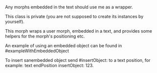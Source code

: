 Any morphs embedded in the text should use me as a wrapper.This class is private (you are not supposed to create its instances by yourself).This morph wraps a user morph, embedded in a text,and provides some helpers for the morph's positioning etc.An example of using an embedded object can be found in #exampleWithEmbeddedObjectTo insert sanembedded object send #insertObject: to a text position, for example:text endPosition insertObject: 123.